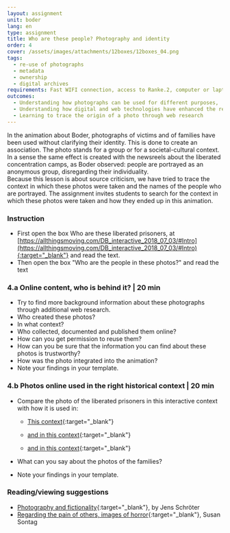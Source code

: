 ```yaml
---
layout: assignment
unit: boder
lang: en
type: assignment
title: Who are these people? Photography and identity
order: 4
cover: /assets/images/attachments/12boxes/12boxes_04.png
tags: 
  - re-use of photographs
  - metadata
  - ownership
  - digital archives
requirements: Fast WIFI connection, access to Ranke.2, computer or laptop, application on laptop or computer to view video.
outcomes:
  - Understanding how photographs can be used for different purposes,
  - Understanding how digital and web technologies have enhanced the re-use of photographs
  - Learning to trace the origin of a photo through web research
---
```


In the animation about Boder, photographs of victims and of families have been used without clarifying their identity. This is done to create an association. The photo stands for a group or for a societal-cultural context. In a sense the same effect is created with the newsreels about the liberated concentration camps, as Boder observed: people are portrayed as an anonymous group, disregarding their individuality.  
Because this lesson is about source criticism, we have tried to trace the context in which these photos were taken and the names of the people who are portrayed. The assignment invites students to search for the context in which these photos were taken and how they ended up in this animation. 

<!-- more -->

<!-- briefing-student -->

### Instruction
<!-- section-contents -->

- First open the box Who are these liberated prisoners, at [https://allthingsmoving.com/DB_interactive_2018_07_03/#Intro](https://allthingsmoving.com/DB_interactive_2018_07_03/#Intro){:target="_blank"} and read the text.
- Then open the box  "Who are the people in these photos?" and read the text

<!-- section -->

### 4.a  Online content, who is behind it? | 20 min
<!-- section-contents -->

- Try to find more background information about these photographs through additional web research. 
- Who created these photos?
- In what context?
- Who collected, documented and published them online? 
- How can you get permission to reuse them?
- How can you be sure that the information you can find about these photos is trustworthy? 
- How was the photo integrated into the animation? 
- Note your findings in your template. 

<!-- section -->

### 4.b  Photos online used in the right historical context | 20 min
<!-- section-contents -->

- Compare the photo of the liberated prisoners in this interactive context with how it is used in:

  - [This context](http://www1.northbrook28.net/~mrench/Period%209%20Jack%27s%20Group/Jobs.html){:target="_blank"}

  - [and in this context](http://motlc.wiesenthal.com/site/pp.asp?c=gvKVLcMVIuG&b=394959){:target="_blank"}

  - [and in this context](http://australianews.today/2018/01/29/the-secret-love-of-the-auschwitz-tattooist/){:target="_blank"}

- What can you say about the photos of the families?
- Note your findings in your template.  

<!-- section -->

### Reading/viewing  suggestions
<!-- section-contents -->

- [Photography and fictionality](https://drive.google.com/open?id=1NT4m-KnYk7yq5ZnubifAnW6TcJScGQkX){:target="_blank"}, by Jens Schröter
- [Regarding the pain of others, images of horror](https://books.google.nl/books/about/Regarding_the_Pain_of_Others.html?id=XYo3AAAAQBAJ&source=kp_cover&redir_esc=y){:target="_blank"}, Susan Sontag

<!-- briefing-teacher -->
